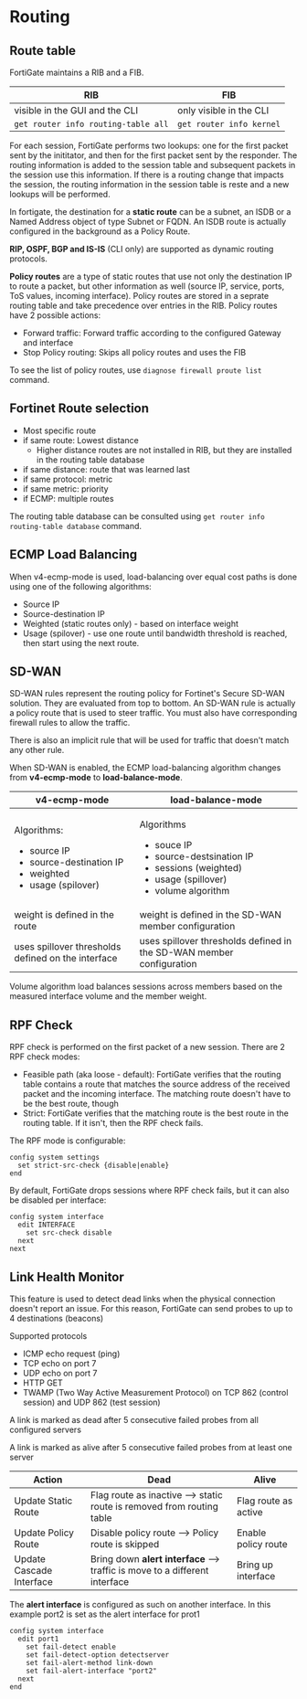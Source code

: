 # Routing

## Route table

FortiGate maintains a RIB and a FIB.

| RIB                                 | FIB                      |
| ----------------------------------- | ------------------------ |
| visible in the GUI and the CLI      | only visible in the CLI  |
| `get router info routing-table all` | `get router info kernel` |

For each session, FortiGate performs two lookups: one for the first packet sent by the inititator, and then for the first packet sent by the responder. The routing information is added to the session table and subsequent packets in the session use this information. If there is a routing change that impacts the session, the routing information in the session table is reste and a new lookups will be performed.

In fortigate, the destination for a **static route** can be a subnet, an ISDB or a Named Address object of type Subnet or FQDN. An ISDB route is actually configured in the background as a Policy Route.

**RIP, OSPF, BGP and IS-IS** (CLI only) are supported as dynamic routing protocols.

**Policy routes** are a type of static routes that use not only the destination IP to route a packet, but other information as well (source IP, service, ports, ToS values, incoming interface). Policy routes are stored in a seprate routing table and take precedence over entries in the RIB. Policy routes have 2 possible actions:

* Forward traffic: Forward traffic according to the configured Gateway and interface
* Stop Policy routing: Skips all policy routes and uses the FIB

To see the list of policy routes, use `diagnose firewall proute list` command.

## Fortinet Route selection

* Most specific route
* if same route: Lowest distance
  * Higher distance routes are not installed in RIB, but they are installed in the routing table database
* if same distance: route that was learned last
* if same protocol: metric
* if same metric: priority
* if ECMP: multiple routes

The routing table database can be consulted using `get router info routing-table database` command.

## ECMP Load Balancing

When v4-ecmp-mode is used, load-balancing over equal cost paths is done using one of the following algorithms:

* Source IP
* Source-destination IP
* Weighted (static routes only) - based on interface weight
* Usage (spilover) - use one route until bandwidth threshold is reached, then start using the next route.

## SD-WAN

SD-WAN rules represent the routing policy for Fortinet's Secure SD-WAN solution. They are evaluated from top to bottom. An SD-WAN rule is actually a policy route that is used to steer traffic. You must also have corresponding firewall rules to allow the traffic.&#x20;

There is also an implicit rule that will be used for traffic that doesn't match any other rule.

When SD-WAN is enabled, the ECMP load-balancing algorithm changes from **v4-ecmp-mode** to **load-balance-mode**.&#x20;



| v4-ecmp-mode                                                                                                           | load-balance-mode                                                                                                                                         |
| ---------------------------------------------------------------------------------------------------------------------- | --------------------------------------------------------------------------------------------------------------------------------------------------------- |
| <p>Algorithms:</p><ul><li>source IP</li><li>source-destination IP</li><li>weighted </li><li>usage (spilover)</li></ul> | <p>Algorithms</p><ul><li>souce IP</li><li>source-destsination IP</li><li>sessions (weighted)</li><li>usage (spillover)</li><li>volume algorithm</li></ul> |
| weight is defined in the route                                                                                         | weight is defined in the SD-WAN member configuration                                                                                                      |
| uses spillover thresholds defined on the interface                                                                     | uses spillover thresholds defined in the SD-WAN member configuration                                                                                      |

Volume algorithm load balances sessions across members based on the measured interface volume and the member weight.

## RPF Check

RPF check is performed on the first packet of a new session. There are 2 RPF check modes:

* Feasible path (aka loose - default): FortiGate verifies that the routing table contains a route that matches the source address of the received packet and the incoming interface.  The matching route doesn't have to be the best route, though
* Strict: FortiGate verifies that the matching route is the best route in the routing table. If it isn't, then the RPF check fails.

The RPF mode is configurable:

```
config system settings
  set strict-src-check {disable|enable}
end
```

By default, FortiGate drops sessions where RPF check fails, but it can also be disabled per interface:

```
config system interface 
  edit INTERFACE
    set src-check disable
  next
next
```

## Link Health Monitor

This feature is used to detect dead links when the physical connection doesn't report an issue. For this reason, FortiGate can send probes to up to 4 destinations (beacons)

Supported protocols

* ICMP echo request (ping)
* TCP echo on port 7
* UDP echo on port 7
* HTTP GET
* TWAMP (Two Way Active Measurement Protocol) on TCP 862 (control session) and UDP 862 (test session)&#x20;

A link is marked as dead after 5 consecutive failed probes from all configured servers

A link is marked as alive after 5 consecutive failed probes from at least one server

| Action                   | Dead                                                                        | Alive                |
| ------------------------ | --------------------------------------------------------------------------- | -------------------- |
| Update Static Route      | Flag route as inactive --> static route is removed from routing table       | Flag route as active |
| Update Policy Route      | Disable policy route --> Policy route is skipped                            | Enable policy route  |
| Update Cascade Interface | Bring down **alert interface** --> traffic is move to a different interface | Bring up interface   |

The **alert interface** is configured as such on another interface. In this example port2 is set as the alert interface for prot1

```
config system interface
  edit port1
    set fail-detect enable
    set fail-detect-option detectserver
    set fail-alert-method link-down
    set fail-alert-interface "port2"
  next
end
```




